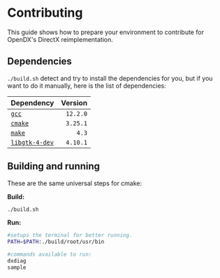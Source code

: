 # Contributing
This guide shows how to prepare your environment to contribute for OpenDX's DirectX reimplementation.

## Dependencies
`./build.sh` detect and try to install the dependencies for you, but if you want to do it manually, here is the list of dependencies:

| Dependency | Version |
|:-|-:|
|[`gcc`](https://packages.ubuntu.com/lunar/gcc)|`12.2.0`|
|[`cmake`](https://packages.ubuntu.com/lunar/cmake)|`3.25.1`|
|[`make`](https://packages.ubuntu.com/lunar/make)|`4.3`|
|[`libgtk-4-dev`](https://packages.ubuntu.com/lunar/libgtk-4-dev)|`4.10.1`|


## Building and running
These are the same universal steps for cmake:

**Build:**
```sh
./build.sh
```

**Run:**
```sh
#setups the terminal for better running.
PATH=$PATH:./build/root/usr/bin

#commands available to run:
dxdiag
sample
```
